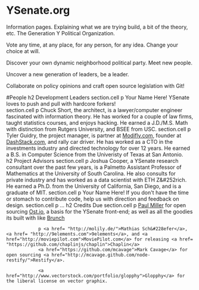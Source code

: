 # YSenate.org
Information pages. Explaining what we are trying build, a bit of the theory, etc.
The Generation Y Political Organization.

Vote any time, at any place, for any person, for any idea. Change your choice at will.

Discover your own dynamic neighborhood political party. Meet new people.

Uncover a new generation of leaders, be a leader.

Collaborate on policy opinions and craft open source legislation with Git!

#People
              h2 Development Leaders
              section.cell
                p Your Name Here! YSenate loves to push and pull with hardcore forkers!			  
              section.cell
                p Chuck Short, the architect, is a lawyer/computer engineer fascinated with information theory. He has worked for a couple of law firms, taught statistics courses, and enjoys hacking. He earned a J.D./M.S. Math with distinction from Rutgers University, and BSEE from USC.
              section.cell
                p Tyler Guidry, the project manager, is partner at <a href = "http://www.modifly.com"> Modifly.com</a>, founder at <a href = "http://www.dashstack.com"> DashStack.com</a>, and rally car driver. He has worked as a CTO in the investments industry and directed technology for over 12 years. He earned a B.S. in Computer Science from the Univeristy of Texas at San Antonio.				
              h2 Project Advisors
              section.cell
                p Joshua Cooper, a YSenate research consultant over the past few years, is a Palmetto Assistant Professor of Mathematics at the University of South Carolina. He also consults for private industry and has worked as a data scientist with ETH Z&#252rich. He earned a Ph.D. from the University of California, San Diego, and is a graduate of MIT.
              section.cell
                p Your Name Here! If you don't have the time or stomach to contribute code, help us with direction and feedback on design.
              section.cell
                p ...
              h2 Credits Due
              section.cell
                p <a href="http://paulmillr.com">Paul Miller</a> for open sourcing <a href="http://ost.io">Ost.io</a>, a basis for the YSenate front-end; as well as all the goodies its built with like <a href = "http://brunch.io">Brunch</a>

                p <a href= "http://molily.de/">Mathias Sch&#228efer</a>,  <a href= "http://9elements.com">9elements</a>, and <a href="http://moviepilot.com">MoviePilot.com</a> for releasing <a href= "https://github.com/chaplinjs/chaplin">Chaplin</a>
                <a href="https://github.com/mcavage">Mark Cavage</a> for open sourcing <a href="http://mcavage.github.com/node-restify/">Restify</a>.

                <a href="http://www.vectorstock.com/portfolio/glopphy">Glopphy</a> for the liberal license on vector graphix.	
